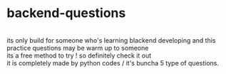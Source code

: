 # backend-questions
<br>
its only build  for someone who's learning blackend developing and this practice questions may be warm up to someone
<br>
its a free method to try ! so definitely check it out
<br>
it is completely made by python codes / it's buncha 5 type of questions.
